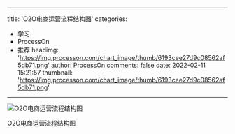 
---
title: 'O2O电商运营流程结构图'
categories: 
 - 学习
 - ProcessOn
 - 推荐
headimg: 'https://img.processon.com/chart_image/thumb/6193cee27d9c08562af5db71.png'
author: ProcessOn
comments: false
date: 2022-02-11 15:21:57
thumbnail: 'https://img.processon.com/chart_image/thumb/6193cee27d9c08562af5db71.png'
---

<div>   
<img class="thumb" alt="O2O电商运营流程结构图" src="https://img.processon.com/chart_image/thumb/6193cee27d9c08562af5db71.png" referrerpolicy="no-referrer">
<p>O2O电商运营流程结构图</p>  
</div>
            